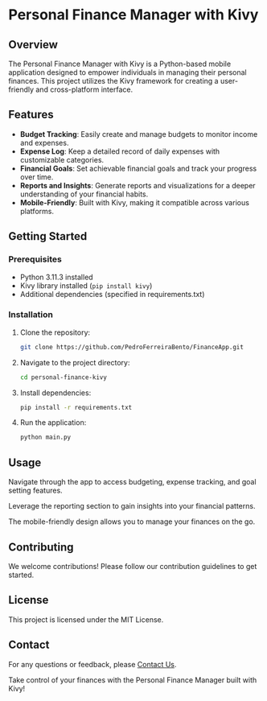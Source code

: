 # Personal Finance Manager with Kivy

## Overview

The Personal Finance Manager with Kivy is a Python-based mobile application designed to empower individuals in managing their personal finances. This project utilizes the Kivy framework for creating a user-friendly and cross-platform interface.

## Features

- **Budget Tracking**: Easily create and manage budgets to monitor income and expenses.
- **Expense Log**: Keep a detailed record of daily expenses with customizable categories.
- **Financial Goals**: Set achievable financial goals and track your progress over time.
- **Reports and Insights**: Generate reports and visualizations for a deeper understanding of your financial habits.
- **Mobile-Friendly**: Built with Kivy, making it compatible across various platforms.

## Getting Started

### Prerequisites

- Python 3.11.3 installed
- Kivy library installed (`pip install kivy`)
- Additional dependencies (specified in requirements.txt)

### Installation

1. Clone the repository:

   ```bash
   git clone https://github.com/PedroFerreiraBento/FinanceApp.git
   ```

2. Navigate to the project directory:
   ```bash
   cd personal-finance-kivy
   ```

3. Install dependencies:
   ```bash
   pip install -r requirements.txt
   ```

4. Run the application:
   ```bash
   python main.py
   ```

## Usage

Navigate through the app to access budgeting, expense tracking, and goal setting features.

Leverage the reporting section to gain insights into your financial patterns.

The mobile-friendly design allows you to manage your finances on the go.

## Contributing

We welcome contributions! Please follow our contribution guidelines to get started.

## License

This project is licensed under the MIT License.

## Contact

For any questions or feedback, please [Contact Us](mailto:pedrobento.informatica@gmail.com).

Take control of your finances with the Personal Finance Manager built with Kivy!